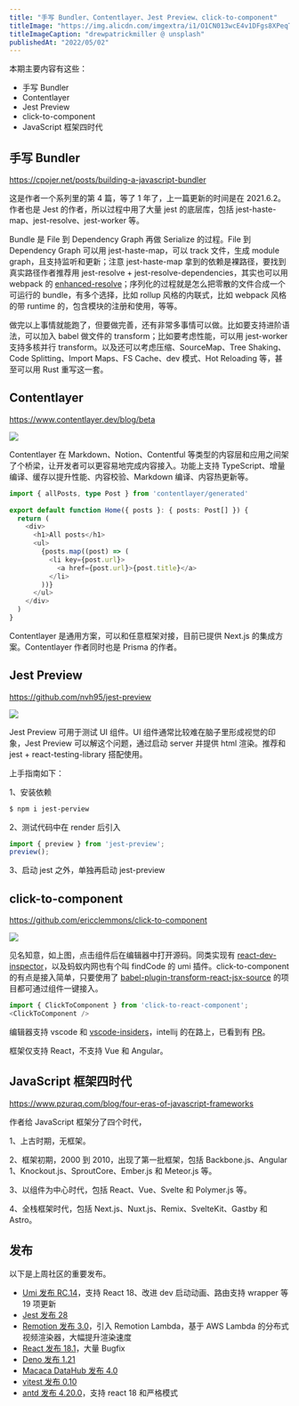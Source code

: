 ```yaml
---
title: "手写 Bundler、Contentlayer、Jest Preview、click-to-component"
titleImage: "https://img.alicdn.com/imgextra/i1/O1CN013wcE4v1DFgs8XPeqT_!!6000000000187-0-tps-1624-1080.jpg"
titleImageCaption: "drewpatrickmiller @ unsplash"
publishedAt: "2022/05/02"
---
```


本期主要内容有这些：

- 手写 Bundler
- Contentlayer
- Jest Preview
- click-to-component
- JavaScript 框架四时代

## 手写 Bundler
https://cpojer.net/posts/building-a-javascript-bundler

这是作者一个系列里的第 4 篇，等了 1 年了，上一篇更新的时间是在 2021.6.2。作者也是 Jest 的作者，所以过程中用了大量 jest 的底层库，包括 jest-haste-map、jest-resolve、jest-worker 等。

Bundle 是 File 到 Dependency Graph 再做 Serialize 的过程。File 到 Dependency Graph 可以用 jest-haste-map，可以 track 文件，生成 module graph，且支持监听和更新；注意 jest-haste-map 拿到的依赖是裸路径，要找到真实路径作者推荐用 jest-resolve + jest-resolve-dependencies，其实也可以用 webpack 的 [enhanced-resolve](https://github.com/webpack/enhanced-resolve)；序列化的过程就是怎么把零散的文件合成一个可运行的 bundle，有多个选择，比如 rollup 风格的内联式，比如 webpack 风格的带 runtime 的，包含模块的注册和使用，等等。

做完以上事情就能跑了，但要做完善，还有非常多事情可以做。比如要支持进阶语法，可以加入 babel 做文件的 transform；比如要考虑性能，可以用 jest-worker 支持多核并行 transform。以及还可以考虑压缩、SourceMap、Tree Shaking、Code Splitting、Import Maps、FS Cache、dev 模式、Hot Reloading 等，甚至可以用 Rust 重写这一套。

## Contentlayer
https://www.contentlayer.dev/blog/beta

![](https://img.alicdn.com/imgextra/i1/O1CN01jDo8VT1Zi0uiA02XB_!!6000000003227-0-tps-1400-506.jpg)

Contentlayer 在 Markdown、Notion、Contentful 等类型的内容层和应用之间架了个桥梁，让开发者可以更容易地完成内容接入。功能上支持 TypeScript、增量编译、缓存以提升性能、内容校验、Markdown 编译、内容热更新等。

```ts
import { allPosts, type Post } from 'contentlayer/generated'
 
export default function Home({ posts }: { posts: Post[] }) {
  return (
    <div>
      <h1>All posts</h1>
      <ul>
        {posts.map((post) => (
          <li key={post.url}>
            <a href={post.url}>{post.title}</a>
          </li>
        ))}
      </ul>
    </div>
  )
}
```

Contentlayer 是通用方案，可以和任意框架对接，目前已提供 Next.js 的集成方案。Contentlayer 作者同时也是 Prisma 的作者。

## Jest Preview
https://github.com/nvh95/jest-preview

![](undefined)

Jest Preview 可用于测试 UI 组件。UI 组件通常比较难在脑子里形成视觉的印象，Jest Preview 可以解这个问题，通过启动 server 并提供 html 渲染。推荐和 jest + react-testing-library 搭配使用。

上手指南如下：

1、安装依赖

```bash
$ npm i jest-perview
```

2、测试代码中在 render 后引入

```ts
import { preview } from 'jest-preview';
preview();
```

3、启动 jest 之外，单独再启动 jest-preview

## click-to-component
https://github.com/ericclemmons/click-to-component

![](undefined)

见名知意，如上图，点击组件后在编辑器中打开源码。同类实现有 [react-dev-inspector](https://github.com/zthxxx/react-dev-inspector)，以及蚂蚁内网也有个叫 findCode 的 umi 插件。click-to-component 的有点是接入简单，只要使用了 [babel-plugin-transform-react-jsx-source](https://github.com/babel/babel/tree/master/packages/babel-plugin-transform-react-jsx-source) 的项目都可通过组件一键接入。

```ts
import { ClickToComponent } from 'click-to-react-component';
<ClickToComponent />
```

编辑器支持 vscode 和 [vscode-insiders](https://code.visualstudio.com/insiders/)，intellij 的在路上，已看到有 [PR](https://github.com/ericclemmons/click-to-component/pull/35)。

框架仅支持 React，不支持 Vue 和 Angular。

## JavaScript 框架四时代
https://www.pzuraq.com/blog/four-eras-of-javascript-frameworks

作者给 JavaScript 框架分了四个时代，

1、上古时期，无框架。

2、框架初期，2000 到 2010，出现了第一批框架，包括 Backbone.js、Angular 1、Knockout.js、SproutCore、Ember.js 和 Meteor.js 等。

3、以组件为中心时代，包括 React、Vue、Svelte 和 Polymer.js 等。

4、全栈框架时代，包括 Next.js、Nuxt.js、Remix、SvelteKit、Gastby 和 Astro。

## 发布

以下是上周社区的重要发布。

- [Umi 发布 RC.14](https://github.com/umijs/umi-next/releases/tag/v4.0.0-rc.14)，支持 React 18、改进 dev 启动动画、路由支持 wrapper 等 19 项更新
- [Jest 发布 28](https://jestjs.io/blog/2022/04/25/jest-28)
- [Remotion 发布 3.0](https://www.remotion.dev/blog/3-0)，引入 Remotion Lambda，基于 AWS Lambda 的分布式视频渲染器，大幅提升渲染速度
- [React 发布 18.1](https://github.com/facebook/react/releases/tag/v18.1.0)，大量 Bugfix
- [Deno 发布 1.21](https://deno.com/blog/v1.21)
- [Macaca DataHub 发布 4.0](https://zhuanlan.zhihu.com/p/495413662)
- [vitest 发布 0.10](https://github.com/vitest-dev/vitest/releases/tag/v0.10.0)
- [antd 发布 4.20.0](https://github.com/ant-design/ant-design/releases/tag/4.20.0)，支持 react 18 和严格模式


